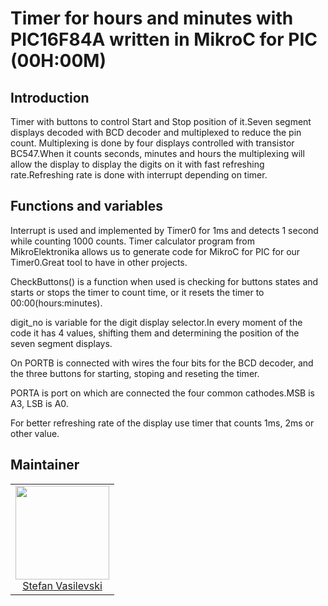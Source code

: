 # Timer for hours and minutes with PIC16F84A written in MikroC for PIC (00H:00M)

## Introduction

Timer with buttons to control Start and Stop position of it.Seven segment displays decoded with BCD decoder and multiplexed to reduce the pin count.
Multiplexing is done by four displays controlled with transistor BC547.When it counts seconds, minutes and hours the multiplexing will allow 
the display to display the digits on it with fast refreshing rate.Refreshing rate is done with interrupt depending on timer.

## Functions and variables
Interrupt is used and implemented by Timer0 for  1ms and detects 1 second while counting 1000 counts.
Timer calculator program from MikroElektronika allows us to generate code for MikroC for PIC for our Timer0.Great tool to have in other projects.

CheckButtons() is a function when used is checking for buttons states and starts or stops the timer to count time, or it resets the timer to 00:00(hours:minutes).

digit_no is variable for the digit display selector.In every moment of the code it has 4 values, shifting them and determining the position of the seven segment displays.

On PORTB is connected with wires the four bits for the BCD decoder, and the three buttons for starting, stoping and reseting the timer.

PORTA is port on which are connected the four common cathodes.MSB is A3, LSB is A0.

For better refreshing rate of the display use timer that counts 1ms, 2ms or other value.

## Maintainer

<table>
  <tbody>
    <tr>
      <td align="center">
        <a href="[https://github.com/natterstefan](https://skols93.github.io/)">
          <img width="150" height="150" src="[https://github.com/natterstefan.png?v=3&s=150](https://skols93.github.io/stefan.jpg)">
          </br>
          Stefan Vasilevski
        </a>
        <div>
          <a href="[https://twitter.com/natterstefan](https://www.instagram.com/_vasilevski_s/)">
            <img src="" />
          </a>
        </div>
      </td>
    </tr>
  <tbody>
</table>



